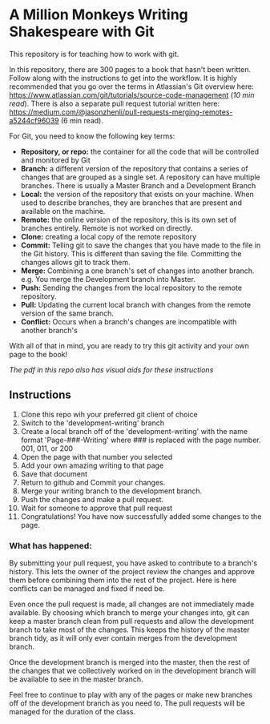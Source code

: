 # A Million Monkeys Writing Shakespeare with Git
This repository is for teaching how to work with git.

In this repository, there are 300 pages to a book that hasn't been written. Follow along with the instructions to get into the workflow. It is highly recommended that you go over the terms in Atlassian's Git overview here: https://www.atlassian.com/git/tutorials/source-code-management (*10 min read*). There is also a separate pull request tutorial written here: https://medium.com/@jasonzhenli/pull-requests-merging-remotes-a5244cf96039 (6 min read).

For Git, you need to know the following key terms: 
* **Repository, or repo:** the container for all the code that will be controlled and monitored by Git
* **Branch:** a different version of the repository that contains a series of changes that are grouped as a single set. A repository can have multiple branches. There is usually a Master Branch and a Development Branch
* **Local:** the version of the repository that exists on your machine. When used to describe branches, they are branches that are present and available on the machine.
* **Remote:** the online version of the repository, this is its own set of branches entirely. Remote is not worked on directly.
* **Clone:** creating a local copy of the remote repository
* **Commit:** Telling git to save the changes that you have made to the file in the Git history. This is different than saving the file. Committing the changes allows git to track them.
* **Merge:** Combining a one branch's set of changes into another branch. e.g. You merge the Development branch into Master.
* **Push:** Sending the changes from the local repository to the remote repository.
* **Pull:** Updating the current local branch with changes from the remote version of the same branch.
* **Conflict:** Occurs when a branch's changes are incompatible with another branch's

With all of that in mind, you are ready to try this git activity and your own page to the book!

*The pdf in this repo also has visual aids for these instructions*
## Instructions
1. Clone this repo wih your preferred git client of choice
2. Switch to the 'development-writing' branch
3. Create a local branch off of the 'development-writing' with the name format 'Page-###-Writing' where ### is replaced with the page number. 001, 011, or 200
4. Open the page with that number you selected
5. Add your own amazing writing to that page
6. Save that document
7. Return to github and Commit your changes.
8. Merge your writing branch to the development branch.
9. Push the changes and make a pull request.
10. Wait for someone to approve that pull request
11. Congratulations! You have now successfully added some changes to the page.

### What has happened:
By submitting your pull request, you have asked to contribute to a branch's history. This lets the owner of the project review the changes and approve them before combining them into the rest of the project. Here is here conflicts can be managed and fixed if need be. 

Even once the pull request is made, all changes are not immediately made available. By choosing which branch to merge your changes into, git can keep a master branch clean from pull requests and allow the development branch to take most of the changes. This keeps the history of the master branch tidy, as it will only ever contain merges from the development branch. 

Once the development branch is merged into the master, then the rest of the changes that we collectively worked on in the development branch will be available to see in the master branch.

Feel free to continue to play with any of the pages or make new branches off of the development branch as you need to. The pull requests will be managed for the duration of the class.
